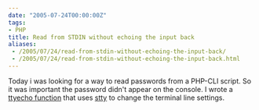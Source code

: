 ```yaml
---
date: "2005-07-24T00:00:00Z"
tags:
- PHP
title: Read from STDIN without echoing the input back
aliases:
 - /2005/07/24/read-from-stdin-without-echoing-the-input-back/
 - /2005/07/24/read-from-stdin-without-echoing-the-input-back.html
---
```

Today i was looking for a way to read passwords from a PHP-CLI script. So it was important the password didn't appear on the console. I wrote a [ttyecho function](http://www.timvw.be/wp-content/code/php/ttyecho.php.txt) that uses [stty](http://unixhelp.ed.ac.uk/CGI/man-cgi?stty) to change the terminal line settings.

